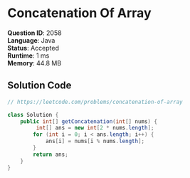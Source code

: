 # Concatenation Of Array

**Question ID**: 2058  
**Language**: Java  
**Status**: Accepted  
**Runtime**: 1 ms  
**Memory**: 44.8 MB  

## Solution Code
```java
// https://leetcode.com/problems/concatenation-of-array

class Solution {
    public int[] getConcatenation(int[] nums) {
         int[] ans = new int[2 * nums.length];
        for (int i = 0; i < ans.length; i++) {
            ans[i] = nums[i % nums.length];
        }
        return ans;
    }
}
```
